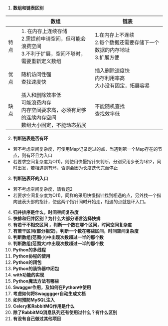 1. **数组和链表区别**  

|   | 数组 | 链表 |
| ------------ | ------------ | ------------ |
| 特点  | 1. 在内存上连续存储<br /> 2.需提前申请空间，但可能会浪费空间<br /> 3.不利于扩展，空间不够时，需要重新定义数组  | 1.在内存上不连续<br /> 2.每个数据还需要存储下一个数据的内存地址<br /> 3.扩展方便 |
| 优点 | 随机访问性强<br /> 查找速度快 | 插入删除速度快<br /> 内存利用率高<br /> 大小没有固定，拓展容易 |
| 缺点 | 插入和删除效率低<br /> 可能浪费内存<br /> 内存空间要求高，必须有足够的连续内存空间<br /> 数组大小固定，不能动态拓展 | 不能随机查找<br /> 查找效率低 |

2. **判断链表是否有环**
- 若不考虑空间复杂度，可使用Map记录走过的点，当遇到第一个Map存在的节点，则有环且为入口
- 若要求空间复杂度为O(1)，则使用快慢指针来判断，分别采用步长为1和2，同时出发，若相遇则有环，否则会因为长度迭代完而停止
3. **判断链表环的入口**
- 若不考虑空间复杂度，请看题2
- 若要求空间复杂度为O(1)，同样的采用快慢指针找到相遇的点，另外找一个指向链表头部的指针，使这两个指针同时开始走，相遇的点就是环入口。
4. **归并排序是什么，时间空间复杂度**
5. **快排和归并区别？为什么大部分语言选择快排**
6. **有若干不相交区间 ，判断一个数在哪个区间，时间空间复杂度**
7. **有若干区间(部分相交)，判断一个数在哪些区间，时间空间复杂度**
8. **判断数组(范围小)中出现次数超过一半的那个数**
9. **判断数组(范围大)中出现次数超过一半的那个数**
10. **Python的多线程**
11. **Python协程的使用**
12. **Python的闭包**
13. **Python的装饰器中闭包**
14. **with功能的实现**
15. **Python魔法方法有哪些**
16. **Swagger作用，及如何在Python中使用**
17. **考虑如何将Swagggger自动生成文档**
18. **如何预防MySQL注入**
19. **Celery和RabbitMQ作用是什么**
20. **除了RabbitMQ消息队列还有使用过什么？有什么区别**
21. **有没有自己做过其他项目**
